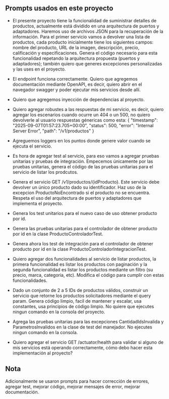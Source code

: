 ## Prompts usados en este proyecto
- El presente proyecto tiene la funcionalidad de suministrar detalles de productos, actualmente está dividido en una arquitectura de puertos y adaptadores. Haremos uso de archivos JSON para la recuperación de la información. Para el primer servicio vamos a devolver una lista de productos, cada producto inicialmente tiene los siguientes campos: nombre del producto, URL de la imagen, descripción, precio, calificación y especificaciones. Genera el código necesario para esta funcionalidad repetando la arquitectura propuesta (puertos y adaptadores); también quiero que generes excepciones personalizadas y las uses en el proyecto.

- El endpoint funciona correctamente. Quiero que agregemos documentación mediante OpenAPI, es decir, quiero abrir en el navegador swagger y poder ejecutar mis servicios desde allí.

- Quiero que agregemos inyección de dependencias al proyecto.

- Quiero agregar robustes a las respuestas de mi servicio, es decir, quiero agregar los escenarios cuando ocurre un 404 o un 500, no quiero devolverle al usuario respuestas génericas como esta: { "timestamp": "2025-09-07T01:57:23.705+00:00", "status": 500, "error": "Internal Server Error", "path": "/v1/productos" }

- Agreguemos loggers en los puntos donde genere valor cuando se ejecuta el servicio.

- Es hora de agregar test al servicio, para eso vamos a agregar pruebas unitarias y pruebas de integración. Empecemos únicamente por las pruebas unitarias, genera el código de las pruebas unitarias para el servicio de listar los prodcutos.

- Genera el servicio GET /v1/productos/{idProducto}. Este servicio debe devolver un único producto dado su identificador. Haz uso de la excepcion ProductoNoEncontrado si el producto no se encuentra. Respeta el uso del arquitectura de puertos y adaptadores que implementa el proyecto.

- Genera los test unitarios para el nuevo caso de uso obtener producto por id.

- Genera las pruebas unitarias para el controlador de obtener producto por id en la clase ProductoControladorTest.

- Genera ahora los test de integración para el controlador de obtener producto por id en la clase ProductoControladorIntegracionTest.

- Quiero agregar dos funcionalidades al servicio de listar productos, la primera funcionalidad es listar los productos con paginación y la segunda funcionalidad es listar los productos mediante un filtro (su precio, marca, categoria, etc). Modifica el código para cumplir con estas funcionalidades.

- Dado un conjunto de 2 a 5 IDs de productos válidos, construir un servicio que retorne los productos solicitadores mediante el query param. Genera código limpio, facil de mantener y escalar, usa constantes, usa principios de código limpio. No quiere que ejecutes ningun comando en la consola del proyecto.

- Agrega las pruebas unitarias para las excepciones CantidadIdsInvalida y ParametrosInvalidos en la clase de test del manejador. No ejecutes ningun comando en la consola.

- Quiero agregar el servicio GET /actuator/health para validar si alguno de mis servicios está operando correctamente, cómo debo hacer esta implementación al proyecto?

## Nota
Adicionalmente se usaron prompts para hacer corrección de errores, agregar test, mejorar código, mejorar mensajes de error, mejorar documentación.